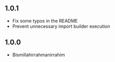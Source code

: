 ## 1.0.1
- Fix some typos in the README
- Prevent unnecessary import builder execution

## 1.0.0

- Bismillahirrahmanirrahim
